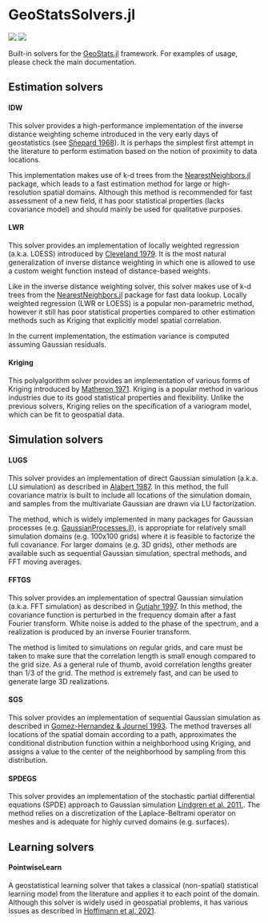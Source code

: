 # GeoStatsSolvers.jl

[![][build-img]][build-url] [![][codecov-img]][codecov-url]

Built-in solvers for the [GeoStats.jl](https://github.com/JuliaEarth/GeoStats.jl) framework.
For examples of usage, please check the main documentation.

## Estimation solvers

#### IDW

This solver provides a high-performance implementation of the inverse distance weighting scheme
introduced in the very early days of geostatistics (see [Shepard 1968](https://dl.acm.org/citation.cfm?id=810616)).
It is perhaps the simplest first attempt in the literature to perform estimation based on the
notion of proximity to data locations.

This implementation makes use of k-d trees from the [NearestNeighbors.jl](https://github.com/KristofferC/NearestNeighbors.jl)
package, which leads to a fast estimation method for large or high-resolution spatial domains.
Although this method is recommended for fast assessment of a new field, it has poor statistical
properties (lacks covariance model) and should mainly be used for qualitative purposes.

#### LWR

This solver provides an implementation of locally weighted regression (a.k.a. LOESS) introduced by
[Cleveland 1979](http://www.stat.washington.edu/courses/stat527/s13/readings/Cleveland_JASA_1979.pdf).
It is the most natural generalization of inverse distance weighting in which one is allowed to use a
custom weight function instead of distance-based weights.

Like in the inverse distance weighting solver, this solver makes use of k-d trees from the
[NearestNeighbors.jl](https://github.com/KristofferC/NearestNeighbors.jl) package for fast data
lookup. Locally weighted regression (LWR or LOESS) is a popular non-parametric method, however
it still has poor statistical properties compared to other estimation methods such as Kriging
that explicitly model spatial correlation.

In the current implementation, the estimation variance is computed assuming Gaussian residuals.

#### Kriging

This polyalgorithm solver provides an implementation of various forms of Kriging introduced by
[Matheron 1971](https://books.google.com.br/books/about/The_Theory_of_Regionalized_Variables_and.html).
Kriging is a popular method in various industries due to its good statistical properties and flexibility.
Unlike the previous solvers, Kriging relies on the specification of a variogram model, which can be
fit to geospatial data.

## Simulation solvers

#### LUGS

This solver provides an implementation of direct Gaussian simulation (a.k.a. LU simulation)
as described in [Alabert 1987](https://link.springer.com/article/10.1007/BF00897191). In this
method, the full covariance matrix is built to include all locations of the simulation domain,
and samples from the multivariate Gaussian are drawn via LU factorization.

The method, which is widely implemented in many packages for Gaussian processes (e.g.
[GaussianProcesses.jl](https://github.com/STOR-i/GaussianProcesses.jl)),
is appropriate for relatively small simulation domains (e.g. 100x100 grids) where it is feasible
to factorize the full covariance. For larger domains (e.g. 3D grids), other methods are available
such as sequential Gaussian simulation, spectral methods, and FFT moving averages.

#### FFTGS

This solver provides an implementation of spectral Gaussian simulation (a.k.a. FFT simulation)
as described in [Gutjahr 1997](https://link.springer.com/article/10.1007/BF02769641).
In this method, the covariance function is perturbed in the frequency
domain after a fast Fourier transform. White noise is added to the phase
of the spectrum, and a realization is produced by an inverse Fourier transform.

The method is limited to simulations on regular grids, and care must be taken
to make sure that the correlation length is small enough compared to the grid
size. As a general rule of thumb, avoid correlation lengths greater than 1/3
of the grid. The method is extremely fast, and can be used to generate large
3D realizations.

#### SGS

This solver provides an implementation of sequential Gaussian simulation as described in
[Gomez-Hernandez & Journel 1993](https://link.springer.com/chapter/10.1007/978-94-011-1739-5_8).
The method traverses all locations of the spatial domain according to a path, approximates the
conditional distribution function within a neighborhood using Kriging, and assigns a value to
the center of the neighborhood by sampling from this distribution.

#### SPDEGS

This solver provides an implementation of the stochastic partial differential equations
(SPDE) approach to Gaussian simulation [Lindgren et al. 2011.](https://rss.onlinelibrary.wiley.com/doi/10.1111/j.1467-9868.2011.00777.x).
The method relies on a discretization of the Laplace-Beltrami operator on meshes and is
adequate for highly curved domains (e.g. surfaces).

## Learning solvers

#### PointwiseLearn

A geostatistical learning solver that takes a classical (non-spatial)
statistical learning model from the literature and applies it to each
point of the domain. Although this solver is widely used in geospatial
problems, it has various issues as described in
[Hoffimann et al. 2021](https://arxiv.org/abs/2102.08791).

[build-img]: https://img.shields.io/github/workflow/status/JuliaEarth/GeoStatsSolvers.jl/CI?style=flat-square
[build-url]: https://github.com/JuliaEarth/GeoStatsSolvers.jl/actions

[codecov-img]: https://img.shields.io/codecov/c/github/JuliaEarth/GeoStatsSolvers.jl?style=flat-square
[codecov-url]: https://codecov.io/gh/JuliaEarth/GeoStatsSolvers.jl
